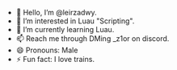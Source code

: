 - 👋 Hello, I’m @leirzadwy.
- 👀 I’m interested in Luau "Scripting".
- 🌱 I’m currently learning Luau.
- 📫 Reach me through DMing _z1or on discord.
- 😄 Pronouns: Male
- ⚡ Fun fact: I love trains.
